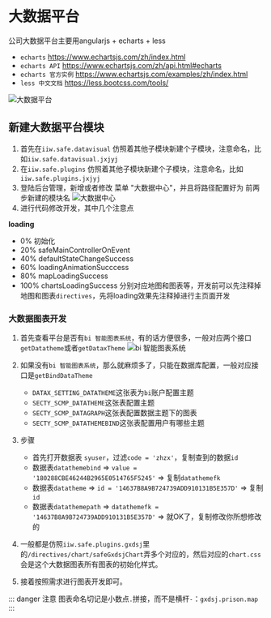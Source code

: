 # 大数据平台

公司大数据平台主要用angularjs + echarts + less
- `echarts` <https://www.echartsjs.com/zh/index.html>
- `echarts API` <https://www.echartsjs.com/zh/api.html#echarts>
- `echarts 官方实例` <https://www.echartsjs.com/examples/zh/index.html>
- `less 中文文档` <https://less.bootcss.com/tools/>

![大数据平台](/iotimc/chart.png)

## 新建大数据平台模块

1. 首先在`iiw.safe.datavisual` 仿照着其他子模块新建个子模块，注意命名，比如`iiw.safe.datavisual.jxjyj`
2. 在`iiw.safe.plugins` 仿照着其他子模块新建个子模块，注意命名，比如`iiw.safe.plugins.jxjyj`
3. 登陆后台管理，新增或者修改 菜单 "大数据中心"，并且将路径配置好为 前两步新建的模块名
![大数据中心](/iotimc/datavisual-1.png)
4. 进行代码修改开发，其中几个注意点

__loading__
* 0%       初始化
* 20%      safeMainControllerOnEvent
* 40%      defaultStateChangeSuccess
* 60%      loadingAnimationSucccess
* 80%      mapLoadingSuccess
* 100%     chartsLoadingSuccess
分别对应地图和图表等，开发前可以先注释掉地图和图表`directives`，先将loading效果先注释掉进行主页面开发

### 大数据图表开发

1. 首先查看平台是否有`bi 智能图表系统`，有的话方便很多，一般对应两个接口`getDatatheme`或者`getDataxTheme`
![bi 智能图表系统](/iotimc/datavisual-bi.png)
2. 如果没有`bi 智能图表系统`，那么就麻烦多了，只能在数据库配置，一般对应接口是`getBindDataTheme`
    * `DATAX_SETTING_DATATHEME`这张表为`bi`账户配置主题
    * `SECTY_SCMP_DATATHEME`这张表配置主题
    * `SECTY_SCMP_DATAGRAPH`这张表配置数据主题下的图表
    * `SECTY_SCMP_DATATHEMEBIND`这张表配置用户有哪些主题
3. 步骤
    * 首先打开数据表 `syuser`，过滤`code = 'zhzx'`，复制查到的数据`id`  
    * 数据表`datathemebind` => `value = '180288CBE46244B2965E0514765F5245'` => 复制`datathemefk`  
    * 数据表`datatheme` => `id = '14637B8A9B724739ADD910131B5E357D'` => 复制`id`  
    * 数据表`datathemepath` => `datathemefk = '14637B8A9B724739ADD910131B5E357D'` => 就OK了，复制修改你所想修改的
4. 一般都是仿照`iiw.safe.plugins.gxdsj`里的`/directives/chart/safeGxdsjChart`弄多个对应的，然后对应的`chart.css`会是这个大数据图表所有图表的初始化样式。

5. 接着按照需求进行图表开发即可。

::: danger 注意
图表命名切记是小数点`.`拼接，而不是横杆`-`：`gxdsj.prison.map`
:::
